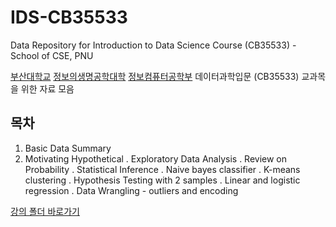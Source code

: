 # IDS-CB35533
Data Repository for Introduction to Data Science Course (CB35533) - School of CSE, PNU

[부산대학교](http://www.pusan.ac.kr/kor/Main.do) [정보의생명공학대학](https://ibe.pusan.ac.kr/ibe/index.do) [정보컴퓨터공학부](https://cse.pusan.ac.kr/cse/index.do) 데이터과학입문 (CB35533) 교과목을 위한 자료 모음

## 목차

1. Basic Data Summary
2. Motivating Hypothetical
. Exploratory Data Analysis
. Review on Probability
. Statistical Inference
. Naive bayes classifier
. K-means clustering
. Hypothesis Testing with 2 samples
. Linear and logistic regression
. Data Wrangling - outliers and encoding



[강의 폴더 바로가기](classroom)
